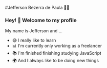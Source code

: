
#Jefferson Bezerra de Paula :man_technologist:




### Hey! 👋 Welcome to my profile

My name is Jefferson and ...

 - 😄 I really like to learn
 - 📊 I'm currently only working as a freelancer
 - 📚 I'm finished finishing studying JavaScript
 - 🌍 And I always like to be doing new things
